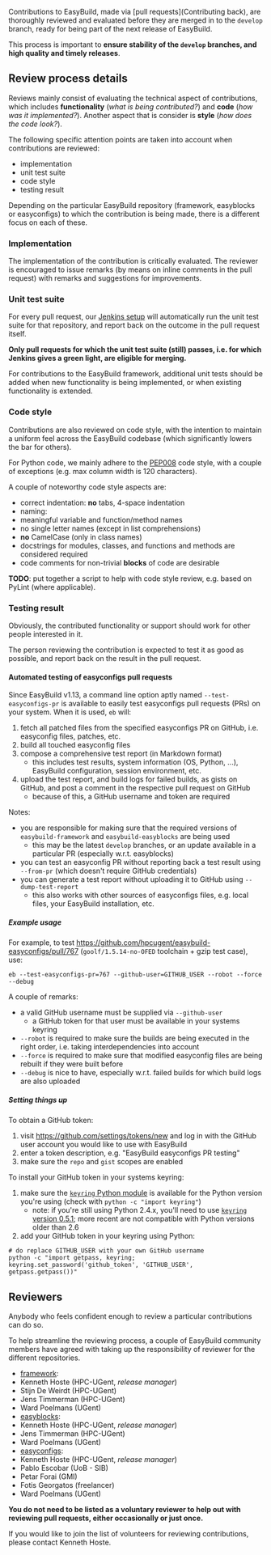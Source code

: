 Contributions to EasyBuild, made via [pull requests](Contributing back), are thoroughly reviewed and evaluated before they are merged in to the `develop` branch, ready for being part of the next release of EasyBuild.

This process is important to **ensure stability of the `develop` branches, and high quality and timely releases**.

## Review process details

Reviews mainly consist of evaluating the technical aspect of contributions, which includes **functionality** (_what is being contributed?_) and **code** (_how was it implemented?_). Another aspect that is consider is **style** (_how does the code look?_).

The following specific attention points are taken into account when contributions are reviewed:

 * implementation
 * unit test suite
 * code style
 * testing result

Depending on the particular EasyBuild repository (framework, easyblocks or easyconfigs) to which the contribution is being made, there is a different focus on each of these.

### Implementation

The implementation of the contribution is critically evaluated. The reviewer is encouraged to issue remarks (by means on inline comments in the pull request) with remarks and suggestions for improvements.

### Unit test suite

For every pull request, our [Jenkins setup](https://jenkins1.ugent.be/view/EasyBuild%20(develop)/) will automatically run the unit test suite for that repository, and report back on the outcome in the pull request itself.

**Only pull requests for which the unit test suite (still) passes, i.e. for which Jenkins gives a green light, are eligible for merging.**

For contributions to the EasyBuild framework, additional unit tests should be added when new functionality is being implemented, or when existing functionality is extended.

### Code style

Contributions are also reviewed on code style, with the intention to maintain a uniform feel across the EasyBuild codebase (which significantly lowers the bar for others).

For Python code, we mainly adhere to the [PEP008](http://www.python.org/dev/peps/pep-0008/) code style, with a couple of exceptions (e.g. max column width is 120 characters).

A couple of noteworthy code style aspects are:

 * correct indentation: **no** tabs, 4-space indentation
 * naming:
  * meaningful variable and function/method names
  * no single letter names (except in list comprehensions)
  * **no** CamelCase (only in class names)
 * docstrings for modules, classes, and functions and methods are considered required
 * code comments for non-trivial **blocks** of code are desirable

**TODO**: put together a script to help with code style review, e.g. based on PyLint (where applicable).

### Testing result

Obviously, the contributed functionality or support should work for other people interested in it.

The person reviewing the contribution is expected to test it as good as possible, and report back on the result in the pull request.

#### Automated testing of easyconfigs pull requests

Since EasyBuild v1.13, a command line option aptly named `--test-easyconfigs-pr` is available to easily test easyconfigs pull requests (PRs) on your system.
When it is used, `eb` will:

 1. fetch all patched files from the specified easyconfigs PR on GitHub, i.e. easyconfig files, patches, etc.
 2. build all touched easyconfig files
 3. compose a comprehensive test report (in Markdown format)
     * this includes test results, system information (OS, Python, ...), EasyBuild configuration, session environment, etc.
 4. upload the test report, and build logs for failed builds, as gists on GitHub, and post a comment in the respective pull request on GitHub
     * because of this, a GitHub username and token are required

Notes:

 * you are responsible for making sure that the required versions of `easybuild-framework` and `easybuild-easyblocks` are being used
   * this may be the latest `develop` branches, or an update available in a particular PR (especially w.r.t. easyblocks)
 * you can test an easyconfig PR without reporting back a test result using `--from-pr` (which doesn't require GitHub credentials)
 * you can generate a test report without uploading it to GitHub using `--dump-test-report`
   * this also works with other sources of easyconfigs files, e.g. local files, your EasyBuild installation, etc.

##### Example usage

For example, to test https://github.com/hpcugent/easybuild-easyconfigs/pull/767 (`goolf/1.5.14-no-OFED` toolchain + gzip test case), use:

```
eb --test-easyconfigs-pr=767 --github-user=GITHUB_USER --robot --force --debug
```

A couple of remarks:

 * a valid GitHub username must be supplied via `--github-user`
   * a GitHub token for that user must be available in your systems keyring
 * `--robot` is required to make sure the builds are being executed in the right order, i.e. taking interdependencies into account
 * `--force` is required to make sure that modified easyconfig files are being rebuilt if they were built before
 * `--debug` is nice to have, especially w.r.t. failed builds for which build logs are also uploaded

##### Setting things up

To obtain a GitHub token:

 1. visit https://github.com/settings/tokens/new and log in with the GitHub user account you would like to use with EasyBuild
 2. enter a token description, e.g. "EasyBuild easyconfigs PR testing"
 3. make sure the `repo` and `gist` scopes are enabled

To install your GitHub token in your systems keyring:

 1. make sure the [`keyring` Python module](https://pypi.python.org/pypi/keyring) is available for the Python version you're using (check with `python -c "import keyring"`)
    * note: if you're still using Python 2.4.x, you'll need to use [`keyring` version 0.5.1](https://pypi.python.org/packages/source/k/keyring/keyring-0.5.1.tar.gz); more recent are not compatible with Python versions older than 2.6
 2. add your GitHub token in your keyring using Python:
```
# do replace GITHUB_USER with your own GitHub username
python -c "import getpass, keyring; keyring.set_password('github_token', 'GITHUB_USER', getpass.getpass())"
```

## Reviewers

Anybody who feels confident enough to review a particular contributions can do so.

To help streamline the reviewing process, a couple of EasyBuild community members have agreed with taking up the responsibility of reviewer for the different repositories.

 * [framework](https://github.com/hpcugent/easybuild-framework):
  * Kenneth Hoste (HPC-UGent, _release manager_)
  * Stijn De Weirdt (HPC-UGent)
  * Jens Timmerman (HPC-UGent)
  * Ward Poelmans (UGent)
 * [easyblocks](https://github.com/hpcugent/easybuild-easyblocks):
  * Kenneth Hoste (HPC-UGent, _release manager_)
  * Jens Timmerman (HPC-UGent)
  * Ward Poelmans (UGent)
 * [easyconfigs](https://github.com/hpcugent/easybuild-easyconfigs):
  * Kenneth Hoste (HPC-UGent, _release manager_)
  * Pablo Escobar (UoB - SIB)
  * Petar Forai (GMI)
  * Fotis Georgatos (freelancer)
  * Ward Poelmans (UGent)

**You do not need to be listed as a voluntary reviewer to help out with reviewing pull requests, either occasionally or just once.**

If you would like to join the list of volunteers for reviewing contributions, please contact Kenneth Hoste.